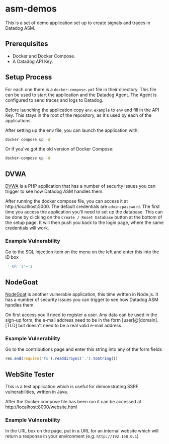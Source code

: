 # asm-demos

This is a set of demo application set up to create signals and traces in Datadog ASM.

## Prerequisites

- Docker and Docker Compose.
- A Datadog API Key.

## Setup Process

For each one there is a `docker-compose.yml` file in their directory. This file can be used to start the application and the Datadog Agent. The Agent is configured to send traces and logs to Datadog.

Before launching the application copy `env.example` to `env` and fill in the API Key. This stays in the root of the repository, as it's used by each of the applications.

After setting up the env file, you can launch the application with:

```bash
docker compose up -d
```

Or if you've got the old version of Docker Compose:

```bash
docker-compose up -d
```

## DVWA

[DVWA](https://github.com/digininja/DVWA) is a PHP application that has a number of security issues you can trigger to see how Datadog ASM handles them.

After running the docker compose file, you can access it at http://localhost:5000. The default credentials are `admin:password`. The first time you access the application you'll need to set up the database. This can be done by clicking on the `Create / Reset Database` button at the bottom of the setup page. It will then push you back to the login page, where the same credentials will work.

### Example Vulnerability

Go to the SQL Injection item on the menu on the left and enter this into the ID box

```sql
 ' OR '1'='1
```

## NodeGoat

[NodeGoat](https://github.com/OWASP/NodeGoat) is another vulnerable application, this time written in Node.js. It has a number of security issues you can trigger to see how Datadog ASM handles them.

On first access you'll need to register a user. Any data can be used in the sign-up form, the e-mail address need to be in the form [user]@[domain].[TLD] but doesn't need to be a real valid e-mail address.

### Example Vulnerability

Go to the contributions page and enter this string into any of the form fields

```javascript
res.end(require('fs').readdirSync('.').toString())
```

## WebSite Tester

This is a test application which is useful for demonstrating SSRF vulnerabilities, written in Java.

After the Docker compose file has been run it can be accessed at http://localhost:8000/website.html

### Example Vulnerability

In the URL box on the page, put in a URL for an internal website which will return a response in your environment (e.g. `http://192.168.0.1`)